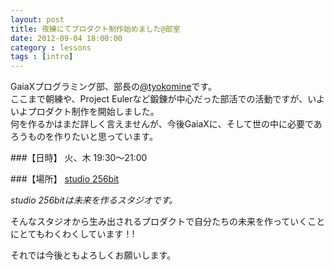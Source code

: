 ```yaml
---
layout: post
title: 夜練にてプロダクト制作始めました@部室
date: 2012-09-04 18:00:00
category : lessons
tags : [intro]
---
```


GaiaXプログラミング部、部長の[@tyokomine](https://github.com/tyokomine)です。<br>
ここまで朝練や、Project Eulerなど鍛錬が中心だった部活での活動ですが、いよいよプロダクト制作を開始しました。<br>
何を作るかはまだ詳しく言えませんが、今後GaiaXに、そして世の中に必要であろうものを作りたいと思っています。

###【日時】
火、木 19:30〜21:00

###【場所】
[studio 256bit](http://gx-hackers.github.com/studio-256bit/)
 
*studio 256bitは未来を作るスタジオです。*

そんなスタジオから生み出されるプロダクトで自分たちの未来を作っていくことにとてもわくわくしています！!

それでは今後ともよろしくお願いします。
